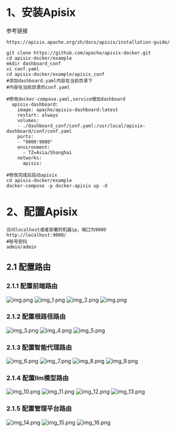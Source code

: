 # 1、安装Apisix
参考链接
```shell
https://apisix.apache.org/zh/docs/apisix/installation-guide/
```
```shell
git clone https://github.com/apache/apisix-docker.git
cd apisix-docker/example
mkdir dashboard_conf
vi conf.yaml
cd apisix-docker/example/apisix_conf
#添加dashboard.yaml内容在当前目录下
#内容在当前目录的conf.yaml

#修改docker-compose.yaml,service增加dashboard
  apisix-dashboard:
    image: apache/apisix-dashboard:latest
    restart: always
    volumes:
    - ./dashboard_conf/conf.yaml:/usr/local/apisix-dashboard/conf/conf.yaml
    ports:
    - "9000:9000"
    environment:
      - TZ=Asia/Shanghai
    networks:
      apisix:
      
#修改完成后启动apisix
cd apisix-docker/example
docker-compose -p docker-apisix up -d
```
# 2、配置Apisix
```shell
访问localhost或者部署的机器ip，端口为9000
http://localhost:9000/
#账号密码
admin/admin
```

## 2.1 配置路由

### 2.1.1 配置前端路由
![img.png](images/img333.png)
![img_1.png](images/img_1.png)
![img_2.png](images/img_2.png)
![img.png](images/img.png)

### 2.1.2 配置根路径路由
![img_3.png](images/img_3.png)
![img_4.png](images/img_4.png)
![img_5.png](images/img_5.png)

### 2.1.3 配置智能代理路由
![img_6.png](images/img_6.png)
![img_7.png](images/img_7.png)
![img_8.png](images/img_8.png)
![img_9.png](images/img_9.png)

### 2.1.4 配置llm模型路由
![img_10.png](images/img_10.png)
![img_11.png](images/img_11.png)
![img_12.png](images/img_12.png)
![img_13.png](images/img_13.png)

### 2.1.5 配置管理平台路由
![img_14.png](images/img_14.png)
![img_15.png](images/img_15.png)
![img_16.png](images/img_16.png)






